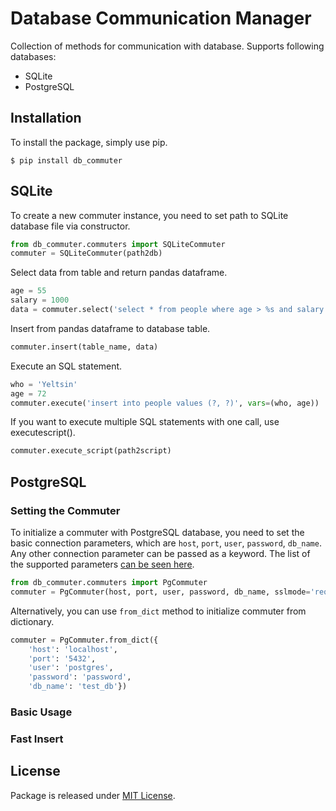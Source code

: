 # Database Communication Manager

Collection of methods for communication with database. Supports following databases: 

* SQLite
* PostgreSQL

## Installation

To install the package, simply use pip.

```
$ pip install db_commuter
```

## SQLite

To create a new commuter instance, you need to set path to SQLite database file via constructor. 

```python
from db_commuter.commuters import SQLiteCommuter
commuter = SQLiteCommuter(path2db)
```

Select data from table and return pandas dataframe. 

```python
age = 55
salary = 1000
data = commuter.select('select * from people where age > %s and salary > %s' % (age, salary))
```

Insert from pandas dataframe to database table.

```python
commuter.insert(table_name, data)
```

Execute an SQL statement.

```python
who = 'Yeltsin'
age = 72
commuter.execute('insert into people values (?, ?)', vars=(who, age)) 
```

If you want to execute multiple SQL statements with one call, use executescript().

```python
commuter.execute_script(path2script)
```

## PostgreSQL

### Setting the Commuter

To initialize a commuter with PostgreSQL database, you need to set the basic connection parameters, which are
`host`, `port`, `user`, `password`, `db_name`. Any other connection parameter can be passed as a keyword.
The list of the supported parameters [can be seen here](https://www.postgresql.org/docs/current/libpq-connect.html#LIBPQ-PARAMKEYWORDS).

```python
from db_commuter.commuters import PgCommuter
commuter = PgCommuter(host, port, user, password, db_name, sslmode='require')
```

Alternatively, you can use `from_dict` method to initialize commuter from dictionary.  

```python
commuter = PgCommuter.from_dict({
    'host': 'localhost', 
    'port': '5432', 
    'user': 'postgres', 
    'password': 'password', 
    'db_name': 'test_db'}) 
```

### Basic Usage

### Fast Insert

## License

Package is released under [MIT License](https://github.com/viktorsapozhok/db-commuter/blob/master/LICENSE).
